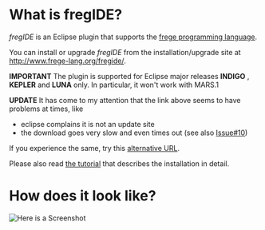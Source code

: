 What is fregIDE?
================

*fregIDE* is an Eclipse plugin that supports the [frege programming language](https://github.com/Frege/).

You can install or upgrade *fregIDE* from the 
installation/upgrade site at http://www.frege-lang.org/fregide/.

**IMPORTANT** The plugin is supported for Eclipse major releases **INDIGO** , **KEPLER** and **LUNA** only. 
In particular, it won't work with MARS.1  

**UPDATE** It has come to my attention that the link above seems to have problems at times, like 

  - eclipse complains it is not an update site
  - the download goes very slow and even times out (see also [Issue#10](https://github.com/Frege/eclipse-plugin/issues/10))

If you experience the same, try this [alternative URL](https://raw.githubusercontent.com/Frege/frege.github.com/master/fregide).

Please also read [the tutorial](https://github.com/Frege/eclipse-plugin/wiki/fregIDE-Tutorial) that describes the installation in detail.


How does it look like?
=======================

![Here is a Screenshot](https://github.com/Frege/frege/wiki/FregIDE-Snapshot.png)



